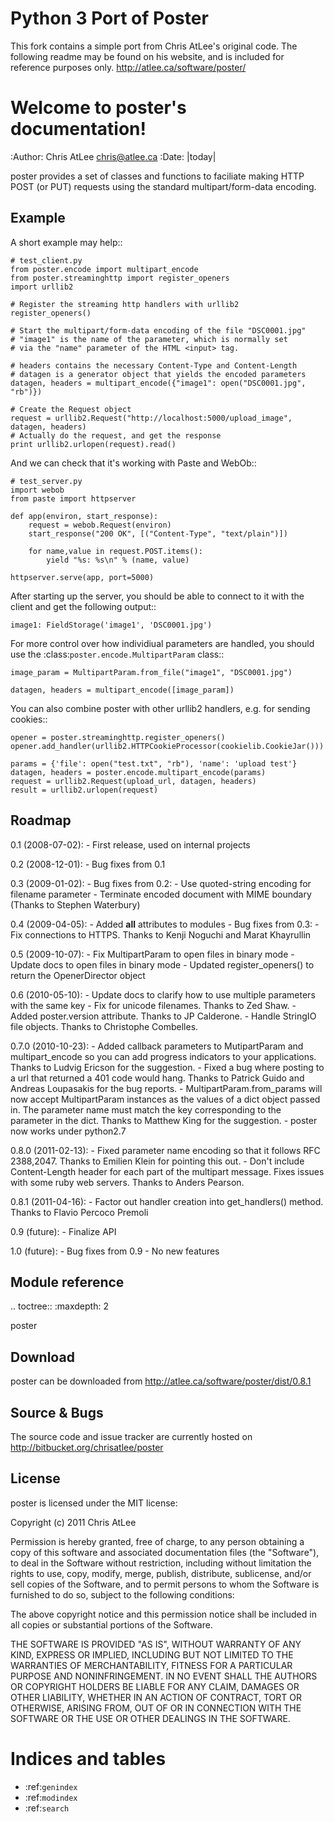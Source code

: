 Python 3 Port of Poster
==================================
This fork contains a simple port from Chris AtLee's original code.
The following readme may be found on his website, and is included for reference purposes only.
http://atlee.ca/software/poster/

 Welcome to poster's documentation!
==================================

:Author: Chris AtLee <chris@atlee.ca>
:Date: |today|

poster provides a set of classes and functions to faciliate making HTTP POST
(or PUT) requests using the standard multipart/form-data encoding.

Example
-------

A short example may help::

    # test_client.py
    from poster.encode import multipart_encode
    from poster.streaminghttp import register_openers
    import urllib2

    # Register the streaming http handlers with urllib2
    register_openers()

    # Start the multipart/form-data encoding of the file "DSC0001.jpg"
    # "image1" is the name of the parameter, which is normally set
    # via the "name" parameter of the HTML <input> tag.
    
    # headers contains the necessary Content-Type and Content-Length
    # datagen is a generator object that yields the encoded parameters
    datagen, headers = multipart_encode({"image1": open("DSC0001.jpg", "rb")})

    # Create the Request object
    request = urllib2.Request("http://localhost:5000/upload_image", datagen, headers)
    # Actually do the request, and get the response
    print urllib2.urlopen(request).read()

And we can check that it's working with Paste and WebOb::

    # test_server.py
    import webob
    from paste import httpserver

    def app(environ, start_response):
        request = webob.Request(environ)
        start_response("200 OK", [("Content-Type", "text/plain")])

        for name,value in request.POST.items():
            yield "%s: %s\n" % (name, value)

    httpserver.serve(app, port=5000)

After starting up the server, you should be able to connect to it with
the client and get the following output::

    image1: FieldStorage('image1', 'DSC0001.jpg')

For more control over how individiual parameters are handled, you should use
the :class:`poster.encode.MultipartParam` class::

    image_param = MultipartParam.from_file("image1", "DSC0001.jpg")

    datagen, headers = multipart_encode([image_param])

You can also combine poster with other urllib2 handlers, e.g. for sending cookies::

    opener = poster.streaminghttp.register_openers()
    opener.add_handler(urllib2.HTTPCookieProcessor(cookielib.CookieJar()))

    params = {'file': open("test.txt", "rb"), 'name': 'upload test'}
    datagen, headers = poster.encode.multipart_encode(params)
    request = urllib2.Request(upload_url, datagen, headers)
    result = urllib2.urlopen(request)


Roadmap
-------

0.1 (2008-07-02):
    - First release, used on internal projects

0.2 (2008-12-01):
    - Bug fixes from 0.1

0.3 (2009-01-02):
    - Bug fixes from 0.2:
       - Use quoted-string encoding for filename parameter
       - Terminate encoded document with MIME boundary (Thanks to Stephen Waterbury)

0.4 (2009-04-05):
    - Added __all__ attributes to modules
    - Bug fixes from 0.3:
        - Fix connections to HTTPS.  Thanks to Kenji Noguchi and Marat Khayrullin

0.5 (2009-10-07):
    - Fix MultipartParam to open files in binary mode
    - Update docs to open files in binary mode
    - Updated register_openers() to return the OpenerDirector object

0.6 (2010-05-10):
    - Update docs to clarify how to use multiple parameters with the same key
    - Fix for unicode filenames.  Thanks to Zed Shaw.
    - Added poster.version attribute.  Thanks to JP Calderone.
    - Handle StringIO file objects.  Thanks to Christophe Combelles.

0.7.0 (2010-10-23):
    - Added callback parameters to MutipartParam and multipart_encode so you
      can add progress indicators to your applications.  Thanks to Ludvig
      Ericson for the suggestion.
    - Fixed a bug where posting to a url that returned a 401 code would hang.
      Thanks to Patrick Guido and Andreas Loupasakis for the bug reports.
    - MultipartParam.from_params will now accept MultipartParam instances as
      the values of a dict object passed in.  The parameter name must match the
      key corresponding to the parameter in the dict.  Thanks to Matthew King
      for the suggestion.
    - poster now works under python2.7

0.8.0 (2011-02-13):
    - Fixed parameter name encoding so that it follows RFC 2388,2047.  Thanks
      to Emilien Klein for pointing this out.
    - Don't include Content-Length header for each part of the multipart
      message.  Fixes issues with some ruby web servers.  Thanks to Anders
      Pearson.

0.8.1 (2011-04-16):
    - Factor out handler creation into get_handlers() method. Thanks to Flavio
      Percoco Premoli

0.9 (future):
    - Finalize API

1.0 (future):
    - Bug fixes from 0.9
    - No new features

Module reference
----------------

.. toctree::
   :maxdepth: 2

   poster

Download
--------
poster can be downloaded from http://atlee.ca/software/poster/dist/0.8.1

Source & Bugs
-------------
The source code and issue tracker are currently hosted on
http://bitbucket.org/chrisatlee/poster

License
-------
poster is licensed under the MIT license:

Copyright (c) 2011 Chris AtLee

Permission is hereby granted, free of charge, to any person obtaining a copy
of this software and associated documentation files (the "Software"), to deal
in the Software without restriction, including without limitation the rights
to use, copy, modify, merge, publish, distribute, sublicense, and/or sell
copies of the Software, and to permit persons to whom the Software is
furnished to do so, subject to the following conditions:

The above copyright notice and this permission notice shall be included in
all copies or substantial portions of the Software.

THE SOFTWARE IS PROVIDED "AS IS", WITHOUT WARRANTY OF ANY KIND, EXPRESS OR
IMPLIED, INCLUDING BUT NOT LIMITED TO THE WARRANTIES OF MERCHANTABILITY,
FITNESS FOR A PARTICULAR PURPOSE AND NONINFRINGEMENT. IN NO EVENT SHALL THE
AUTHORS OR COPYRIGHT HOLDERS BE LIABLE FOR ANY CLAIM, DAMAGES OR OTHER
LIABILITY, WHETHER IN AN ACTION OF CONTRACT, TORT OR OTHERWISE, ARISING FROM,
OUT OF OR IN CONNECTION WITH THE SOFTWARE OR THE USE OR OTHER DEALINGS IN
THE SOFTWARE.


Indices and tables
==================

* :ref:`genindex`
* :ref:`modindex`
* :ref:`search`
